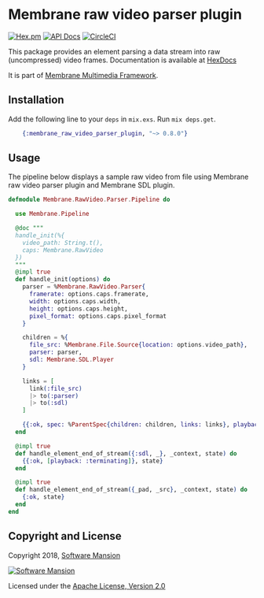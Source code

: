 # Membrane raw video parser plugin

[![Hex.pm](https://img.shields.io/hexpm/v/membrane_raw_video_parser_plugin.svg)](https://hex.pm/packages/membrane_raw_video_parser_plugin)
[![API Docs](https://img.shields.io/badge/api-docs-yellow.svg?style=flat)](https://hexdocs.pm/membrane_raw_video_parser_plugin/)
[![CircleCI](https://circleci.com/gh/membraneframework/membrane_raw_video_parser_plugin.svg?style=svg)](https://circleci.com/gh/membraneframework/membrane_raw_video_parser_plugin)

This package provides an element parsing a data stream into raw (uncompressed) video frames.
Documentation is available at [HexDocs](https://hexdocs.pm/membrane_raw_video_parser_plugin/)

It is part of [Membrane Multimedia Framework](https://membrane.stream/).

## Installation

Add the following line to your `deps` in `mix.exs`. Run `mix deps.get`.

```elixir
	{:membrane_raw_video_parser_plugin, "~> 0.8.0"}
```
## Usage
The pipeline below displays a sample raw video from file using Membrane raw video parser plugin and 
Membrane SDL plugin.

```elixir
defmodule Membrane.RawVideo.Parser.Pipeline do

  use Membrane.Pipeline

  @doc """
  handle_init(%{
    video_path: String.t(),
    caps: Membrane.RawVideo
  })
  """
  @impl true
  def handle_init(options) do
    parser = %Membrane.RawVideo.Parser{
      framerate: options.caps.framerate,
      width: options.caps.width,
      height: options.caps.height,
      pixel_format: options.caps.pixel_format
    }

    children = %{
      file_src: %Membrane.File.Source{location: options.video_path},
      parser: parser,
      sdl: Membrane.SDL.Player
    }

    links = [
      link(:file_src)
      |> to(:parser)
      |> to(:sdl)
    ]

    {{:ok, spec: %ParentSpec{children: children, links: links}, playback: :playing}, %{}}
  end

  @impl true
  def handle_element_end_of_stream({:sdl, _}, _context, state) do
    {{:ok, [playback: :terminating]}, state}
  end

  @impl true
  def handle_element_end_of_stream({_pad, _src}, _context, state) do
    {:ok, state}
  end
end
```



## Copyright and License

Copyright 2018, [Software Mansion](https://swmansion.com/?utm_source=git&utm_medium=readme&utm_campaign=membrane)

[![Software Mansion](https://logo.swmansion.com/logo?color=white&variant=desktop&width=200&tag=membrane-github)](https://swmansion.com/?utm_source=git&utm_medium=readme&utm_campaign=membrane)

Licensed under the [Apache License, Version 2.0](LICENSE)
